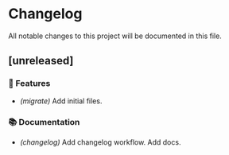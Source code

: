 # Changelog

All notable changes to this project will be documented in this file.

## [unreleased]

### 🚀 Features

- *(migrate)* Add initial files.

### 📚 Documentation

- *(changelog)* Add changelog workflow. Add docs.

<!-- generated by git-cliff -->
